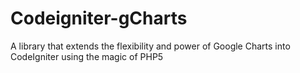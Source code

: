 Codeigniter-gCharts
===================

A library that extends the flexibility and power of Google Charts into CodeIgniter using the magic of PHP5
